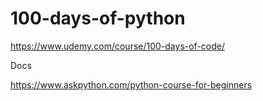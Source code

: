 # 100-days-of-python
https://www.udemy.com/course/100-days-of-code/


Docs

https://www.askpython.com/python-course-for-beginners
